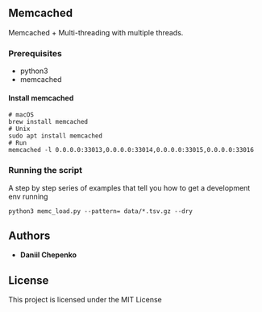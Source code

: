 ## Memcached 
Memcached + Multi-threading with multiple threads.



### Prerequisites

- python3
- memcached

#### Install memcached
```
# macOS
brew install memcached
# Unix
sudo apt install memcached
# Run
memcached -l 0.0.0.0:33013,0.0.0.0:33014,0.0.0.0:33015,0.0.0.0:33016
```

### Running the script

A step by step series of examples that tell you how to get a development env running

```
python3 memc_load.py --pattern= data/*.tsv.gz --dry 
```

## Authors

* **Daniil Chepenko** 

## License

This project is licensed under the MIT License